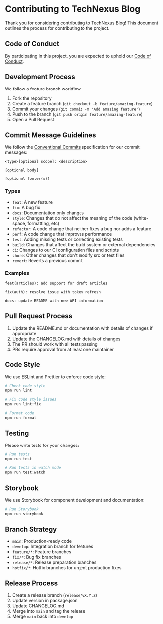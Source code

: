 # Contributing to TechNexus Blog

Thank you for considering contributing to TechNexus Blog! This document outlines the process for contributing to the project.

## Code of Conduct

By participating in this project, you are expected to uphold our [Code of Conduct](CODE_OF_CONDUCT.md).

## Development Process

We follow a feature branch workflow:

1. Fork the repository
2. Create a feature branch (`git checkout -b feature/amazing-feature`)
3. Commit your changes (`git commit -m 'Add amazing feature'`)
4. Push to the branch (`git push origin feature/amazing-feature`)
5. Open a Pull Request

## Commit Message Guidelines

We follow the [Conventional Commits](https://www.conventionalcommits.org/) specification for our commit messages:

```
<type>[optional scope]: <description>

[optional body]

[optional footer(s)]
```

### Types

- `feat`: A new feature
- `fix`: A bug fix
- `docs`: Documentation only changes
- `style`: Changes that do not affect the meaning of the code (white-space, formatting, etc)
- `refactor`: A code change that neither fixes a bug nor adds a feature
- `perf`: A code change that improves performance
- `test`: Adding missing tests or correcting existing tests
- `build`: Changes that affect the build system or external dependencies
- `ci`: Changes to our CI configuration files and scripts
- `chore`: Other changes that don't modify src or test files
- `revert`: Reverts a previous commit

### Examples

```
feat(articles): add support for draft articles

fix(auth): resolve issue with token refresh

docs: update README with new API information
```

## Pull Request Process

1. Update the README.md or documentation with details of changes if appropriate
2. Update the CHANGELOG.md with details of changes
3. The PR should work with all tests passing
4. PRs require approval from at least one maintainer

## Code Style

We use ESLint and Prettier to enforce code style:

```bash
# Check code style
npm run lint

# Fix code style issues
npm run lint:fix

# Format code
npm run format
```

## Testing

Please write tests for your changes:

```bash
# Run tests
npm run test

# Run tests in watch mode
npm run test:watch
```

## Storybook

We use Storybook for component development and documentation:

```bash
# Run Storybook
npm run storybook
```

## Branch Strategy

- `main`: Production-ready code
- `develop`: Integration branch for features
- `feature/*`: Feature branches
- `fix/*`: Bug fix branches
- `release/*`: Release preparation branches
- `hotfix/*`: Hotfix branches for urgent production fixes

## Release Process

1. Create a release branch (`release/vX.Y.Z`)
2. Update version in package.json
3. Update CHANGELOG.md
4. Merge into `main` and tag the release
5. Merge `main` back into `develop` 